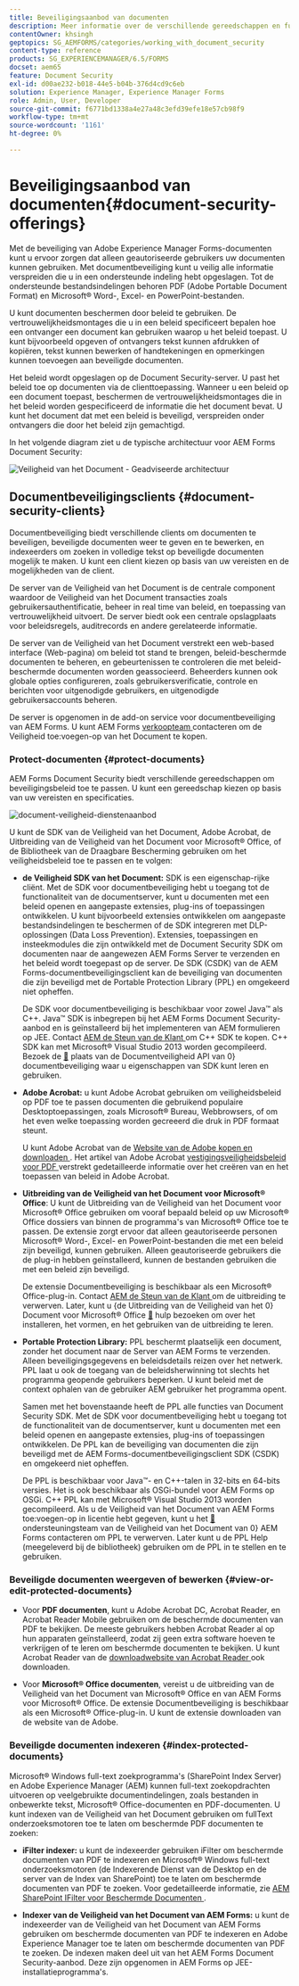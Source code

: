 ```yaml
---
title: Beveiligingsaanbod van documenten
description: Meer informatie over de verschillende gereedschappen en functies van AEM documentbeveiliging.
contentOwner: khsingh
geptopics: SG_AEMFORMS/categories/working_with_document_security
content-type: reference
products: SG_EXPERIENCEMANAGER/6.5/FORMS
docset: aem65
feature: Document Security
exl-id: d00ae232-b018-44e5-b04b-376d4cd9c6eb
solution: Experience Manager, Experience Manager Forms
role: Admin, User, Developer
source-git-commit: f6771bd1338a4e27a48c3efd39efe18e57cb98f9
workflow-type: tm+mt
source-wordcount: '1161'
ht-degree: 0%

---
```


# Beveiligingsaanbod van documenten{#document-security-offerings}

Met de beveiliging van Adobe Experience Manager Forms-documenten kunt u ervoor zorgen dat alleen geautoriseerde gebruikers uw documenten kunnen gebruiken. Met documentbeveiliging kunt u veilig alle informatie verspreiden die u in een ondersteunde indeling hebt opgeslagen. Tot de ondersteunde bestandsindelingen behoren PDF (Adobe Portable Document Format) en Microsoft® Word-, Excel- en PowerPoint-bestanden.

U kunt documenten beschermen door beleid te gebruiken. De vertrouwelijkheidsmontages die u in een beleid specificeert bepalen hoe een ontvanger een document kan gebruiken waarop u het beleid toepast. U kunt bijvoorbeeld opgeven of ontvangers tekst kunnen afdrukken of kopiëren, tekst kunnen bewerken of handtekeningen en opmerkingen kunnen toevoegen aan beveiligde documenten.

Het beleid wordt opgeslagen op de Document Security-server. U past het beleid toe op documenten via de clienttoepassing. Wanneer u een beleid op een document toepast, beschermen de vertrouwelijkheidsmontages die in het beleid worden gespecificeerd de informatie die het document bevat. U kunt het document dat met een beleid is beveiligd, verspreiden onder ontvangers die door het beleid zijn gemachtigd.

In het volgende diagram ziet u de typische architectuur voor AEM Forms Document Security:

![ Veiligheid van het Document - Geadviseerde architectuur ](do-not-localize/document_security_architecture.png)

## Documentbeveiligingsclients {#document-security-clients}

Documentbeveiliging biedt verschillende clients om documenten te beveiligen, beveiligde documenten weer te geven en te bewerken, en indexeerders om zoeken in volledige tekst op beveiligde documenten mogelijk te maken. U kunt een client kiezen op basis van uw vereisten en de mogelijkheden van de client.

De server van de Veiligheid van het Document is de centrale component waardoor de Veiligheid van het Document transacties zoals gebruikersauthentificatie, beheer in real time van beleid, en toepassing van vertrouwelijkheid uitvoert. De server biedt ook een centrale opslagplaats voor beleidsregels, auditrecords en andere gerelateerde informatie.

De server van de Veiligheid van het Document verstrekt een web-based interface (Web-pagina) om beleid tot stand te brengen, beleid-beschermde documenten te beheren, en gebeurtenissen te controleren die met beleid-beschermde documenten worden geassocieerd. Beheerders kunnen ook globale opties configureren, zoals gebruikersverificatie, controle en berichten voor uitgenodigde gebruikers, en uitgenodigde gebruikersaccounts beheren.

De server is opgenomen in de add-on service voor documentbeveiliging van AEM Forms. U kunt AEM Forms [ verkoopteam ](https://business.adobe.com/request-consultation/experience-cloud.html?s_osc=70114000002JNwKAAW&amp;s_iid=70114000002JHs3AAG) contacteren om de Veiligheid toe:voegen-op van het Document te kopen.

### Protect-documenten {#protect-documents}

AEM Forms Document Security biedt verschillende gereedschappen om beveiligingsbeleid toe te passen. U kunt een gereedschap kiezen op basis van uw vereisten en specificaties.

![ document-veiligheid-dienstenaanbod ](assets/document-security-offerings.png)

U kunt de SDK van de Veiligheid van het Document, Adobe Acrobat, de Uitbreiding van de Veiligheid van het Document voor Microsoft® Office, of de Bibliotheek van de Draagbare Bescherming gebruiken om het veiligheidsbeleid toe te passen en te volgen:

* **de Veiligheid SDK van het Document:** SDK is een eigenschap-rijke cliënt. Met de SDK voor documentbeveiliging hebt u toegang tot de functionaliteit van de documentserver, kunt u documenten met een beleid openen en aangepaste extensies, plug-ins of toepassingen ontwikkelen. U kunt bijvoorbeeld extensies ontwikkelen om aangepaste bestandsindelingen te beschermen of de SDK integreren met DLP-oplossingen (Data Loss Prevention). Extensies, toepassingen en insteekmodules die zijn ontwikkeld met de Document Security SDK om documenten naar de aangewezen AEM Forms Server te verzenden en het beleid wordt toegepast op de server. De SDK (CSDK) van de AEM Forms-documentbeveiligingsclient kan de beveiliging van documenten die zijn beveiligd met de Portable Protection Library (PPL) en omgekeerd niet opheffen.

  De SDK voor documentbeveiliging is beschikbaar voor zowel Java™ als C++. Java™ SDK is inbegrepen bij het AEM Forms Document Security-aanbod en is geïnstalleerd bij het implementeren van AEM formulieren op JEE. Contact [ AEM de Steun van de Klant ](https://experienceleague.adobe.com/?support-solution=General&amp;support-tab=home#support) om C++ SDK te kopen. C++ SDK kan met Microsoft® Visual Studio 2013 worden gecompileerd. Bezoek de [&#128279;](https://help.adobe.com/en_US/livecycle/11.0/Services/WS92d06802c76abadb76c48dfe12dbeb3e281-7ff0.2.html) plaats van de Documentveiligheid API van 0&rbrace; documentbeveiliging waar u eigenschappen van SDK kunt leren en gebruiken.

* **Adobe Acrobat:** u kunt Adobe Acrobat gebruiken om veiligheidsbeleid op PDF toe te passen documenten die gebruikend populaire Desktoptoepassingen, zoals Microsoft® Bureau, Webbrowsers, of om het even welke toepassing worden gecreeerd die druk in PDF formaat steunt.

  U kunt Adobe Acrobat van de [ Website van de Adobe kopen en downloaden ](https://www.adobe.com/acrobat/free-trial-download.html). Het artikel van Adobe Acrobat [ vestigingsveiligheidsbeleid voor PDF ](https://helpx.adobe.com/acrobat/using/setting-security-policies-pdfs.html) verstrekt gedetailleerde informatie over het creëren van en het toepassen van beleid in Adobe Acrobat.

* **Uitbreiding van de Veiligheid van het Document voor Microsoft® Office**: U kunt de Uitbreiding van de Veiligheid van het Document voor Microsoft® Office gebruiken om vooraf bepaald beleid op uw Microsoft® Office dossiers van binnen de programma&#39;s van Microsoft® Office toe te passen. De extensie zorgt ervoor dat alleen geautoriseerde personen Microsoft® Word-, Excel- en PowerPoint-bestanden die met een beleid zijn beveiligd, kunnen gebruiken. Alleen geautoriseerde gebruikers die de plug-in hebben geïnstalleerd, kunnen de bestanden gebruiken die met een beleid zijn beveiligd.

  De extensie Documentbeveiliging is beschikbaar als een Microsoft® Office-plug-in. Contact [ AEM de Steun van de Klant ](https://helpx.adobe.com/ca/marketing-cloud/contact-support.html) om de uitbreiding te verwerven. Later, kunt u {de Uitbreiding van de Veiligheid van het 0} Document voor Microsoft® Office [&#128279;](https://experienceleague.adobe.com/docs/experience-manager-document-security/using/download-installer.html?lang=en) hulp bezoeken om over het installeren, het vormen, en het gebruiken van de uitbreiding te leren.

* **Portable Protection Library:** PPL beschermt plaatselijk een document, zonder het document naar de Server van AEM Forms te verzenden. Alleen beveiligingsgegevens en beleidsdetails reizen over het netwerk. PPL laat u ook de toegang van de beleidsherwinning tot slechts het programma geopende gebruikers beperken. U kunt beleid met de context ophalen van de gebruiker AEM gebruiker het programma opent.

  Samen met het bovenstaande heeft de PPL alle functies van Document Security SDK. Met de SDK voor documentbeveiliging hebt u toegang tot de functionaliteit van de documentserver, kunt u documenten met een beleid openen en aangepaste extensies, plug-ins of toepassingen ontwikkelen. De PPL kan de beveiliging van documenten die zijn beveiligd met de AEM Forms-documentbeveiligingsclient SDK (CSDK) en omgekeerd niet opheffen.

  De PPL is beschikbaar voor Java™- en C++-talen in 32-bits en 64-bits versies. Het is ook beschikbaar als OSGi-bundel voor AEM Forms op OSGi. C++ PPL kan met Microsoft® Visual Studio 2013 worden gecompileerd. Als u de Veiligheid van het Document van AEM Forms toe:voegen-op in licentie hebt gegeven, kunt u het [&#128279;](https://experienceleague.adobe.com/?support-solution=General&amp;support-tab=home#support) ondersteuningsteam van de Veiligheid van het Document van 0&rbrace; AEM Forms contacteren om PPL te verwerven.  Later kunt u de PPL Help (meegeleverd bij de bibliotheek) gebruiken om de PPL in te stellen en te gebruiken.

### Beveiligde documenten weergeven of bewerken {#view-or-edit-protected-documents}

* Voor **PDF documenten**, kunt u Adobe Acrobat DC, Acrobat Reader, en Acrobat Reader Mobile gebruiken om de beschermde documenten van PDF te bekijken. De meeste gebruikers hebben Acrobat Reader al op hun apparaten geïnstalleerd, zodat zij geen extra software hoeven te verkrijgen of te leren om beschermde documenten te bekijken. U kunt Acrobat Reader van de [ downloadwebsite van Acrobat Reader ](https://get.adobe.com/reader/) ook downloaden.

* Voor **Microsoft® Office documenten**, vereist u de uitbreiding van de Veiligheid van het Document van Microsoft® Office en van AEM Forms voor Microsoft® Office. De extensie Documentbeveiliging is beschikbaar als een Microsoft® Office-plug-in. U kunt de extensie downloaden van de website van de Adobe.

### Beveiligde documenten indexeren {#index-protected-documents}

Microsoft® Windows full-text zoekprogramma&#39;s (SharePoint Index Server) en Adobe Experience Manager (AEM) kunnen full-text zoekopdrachten uitvoeren op veelgebruikte documentindelingen, zoals bestanden in onbewerkte tekst, Microsoft® Office-documenten en PDF-documenten. U kunt indexen van de Veiligheid van het Document gebruiken om fullText onderzoeksmotoren toe te laten om beschermde PDF documenten te zoeken:

* **iFilter indexer:** u kunt de indexeerder gebruiken iFilter om beschermde documenten van PDF te indexeren en Microsoft® Windows full-text onderzoeksmotoren (de Indexerende Dienst van de Desktop en de server van de Index van SharePoint) toe te laten om beschermde documenten van PDF te zoeken. Voor gedetailleerde informatie, zie [ AEM SharePoint IFilter voor Beschermde Documenten ](assets/sharepoint-ifilter-doc-security.pdf).

* **Indexer van de Veiligheid van het Document van AEM Forms:** u kunt de indexeerder van de Veiligheid van het Document van AEM Forms gebruiken om beschermde documenten van PDF te indexeren en Adobe Experience Manager toe te laten om beschermde documenten van PDF te zoeken. De indexen maken deel uit van het AEM Forms Document Security-aanbod. Deze zijn opgenomen in AEM Forms op JEE-installatieprogramma&#39;s.
